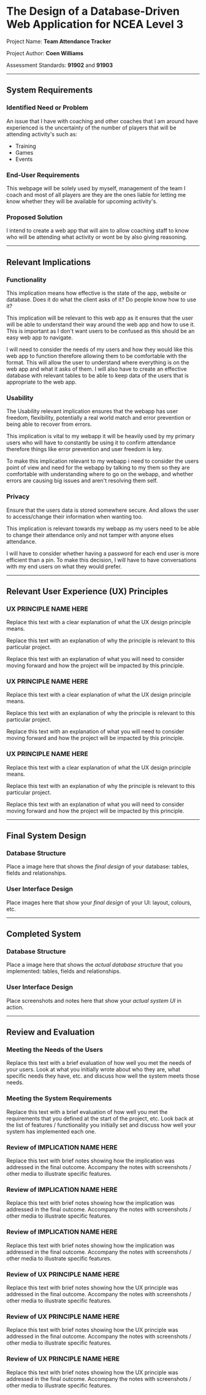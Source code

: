 # The Design of a Database-Driven Web Application for NCEA Level 3

Project Name: **Team Attendance Tracker**

Project Author: **Coen Williams**

Assessment Standards: **91902** and **91903**


-------------------------------------------------

## System Requirements

### Identified Need or Problem

An issue that I have with coaching and other coaches that I am around have experienced is the uncertainty of the number of players that will be attending activity's such as:
- Training
- Games
- Events

### End-User Requirements

This webpage will be solely used by myself, management of the team I coach and most of all players are they are the ones liable for letting me know whether they will be available for upcoming activity's.

### Proposed Solution

I intend to create a web app that will aim to allow coaching staff to know who will be attending what activity or wont be by also giving reasoning. 


-------------------------------------------------
## Relevant Implications

### Functionality

This implication means how effective is the state of the app, website or database. Does it do what the client asks of it? Do people know how to use it?

This implication will be relevant to this web app as it ensures that the user will be able to understand their way around the web app and how to use it. This is important as I don't want users to be confused as this should be an easy web app to navigate.

I will need to consider the needs of my users and how they would like this web app to function therefore allowing them to be comfortable with the format. This will allow the user to understand where everything is on the web app and what it asks of them. I will also have to create an effective database with relevant tables to be able to keep data of the users that is appropriate to the web app.

### Usability

The Usability relevant implication ensures that the webapp has user freedom, flexibility, potentially a real world match and error prevention or being able to recover from errors.

This implication is vital to my webapp it will be heavily used by my primary users who will have to constantly be using it to confirm attendance therefore things like error prevention and user freedom is key.

To make this implication relevant to my webapp i need to consider the users point of view and need for the webapp by talking to my them so they are comfortable with understanding where to go on the webapp, and whether errors are causing big issues and aren't resolving them self.

### Privacy

Ensure that the users data is stored somewhere secure. And allows the user to access/change their information when wanting too.

This implication is relevant towards my webapp as my users need to be able to change their attendance only and not tamper with anyone elses attendance.

I will have to consider whether having a password for each end user is more efficient than a pin. To make this decision, I will have to have conversations with my end users on what they would prefer.



-------------------------------------------------
## Relevant User Experience (UX) Principles

### UX PRINCIPLE NAME HERE

Replace this text with a clear explanation of what the UX design principle means.

Replace this text with an explanation of why the principle is relevant to this particular project.

Replace this text with an explanation of what you will need to consider moving forward and how the project will be impacted by this principle.

### UX PRINCIPLE NAME HERE

Replace this text with a clear explanation of what the UX design principle means.

Replace this text with an explanation of why the principle is relevant to this particular project.

Replace this text with an explanation of what you will need to consider moving forward and how the project will be impacted by this principle.

### UX PRINCIPLE NAME HERE

Replace this text with a clear explanation of what the UX design principle means.

Replace this text with an explanation of why the principle is relevant to this particular project.

Replace this text with an explanation of what you will need to consider moving forward and how the project will be impacted by this principle.


-------------------------------------------------
## Final System Design

### Database Structure

Place a image here that shows the *final design* of your database: tables, fields and relationships.

### User Interface Design

Place images here that show your *final design* of your UI: layout, colours, etc.


-------------------------------------------------

## Completed System

### Database Structure

Place a image here that shows the *actual database structure* that you implemented: tables, fields and relationships.

### User Interface Design

Place screenshots and notes here that show your *actual system UI* in action.


-------------------------------------------------

## Review and Evaluation

### Meeting the Needs of the Users

Replace this text with a brief evaluation of how well you met the needs of your users. Look at what you initially wrote about who they are, what specific needs they have, etc. and discuss how well the system meets those needs.

### Meeting the System Requirements

Replace this text with a brief evaluation of how well you met the requirements that you defined at the start of the project, etc. Look back at the list of features / functionality you initially set and discuss how well your system has implemented each one.

### Review of IMPLICATION NAME HERE

Replace this text with brief notes showing how the implication was addressed in the final outcome. Accompany the notes with screenshots / other media to illustrate specific features.

### Review of IMPLICATION NAME HERE

Replace this text with brief notes showing how the implication was addressed in the final outcome. Accompany the notes with screenshots / other media to illustrate specific features.

### Review of IMPLICATION NAME HERE

Replace this text with brief notes showing how the implication was addressed in the final outcome. Accompany the notes with screenshots / other media to illustrate specific features.

### Review of UX PRINCIPLE NAME HERE

Replace this text with brief notes showing how the UX principle was addressed in the final outcome. Accompany the notes with screenshots / other media to illustrate specific features.

### Review of UX PRINCIPLE NAME HERE

Replace this text with brief notes showing how the UX principle was addressed in the final outcome. Accompany the notes with screenshots / other media to illustrate specific features.

### Review of UX PRINCIPLE NAME HERE

Replace this text with brief notes showing how the UX principle was addressed in the final outcome. Accompany the notes with screenshots / other media to illustrate specific features.

